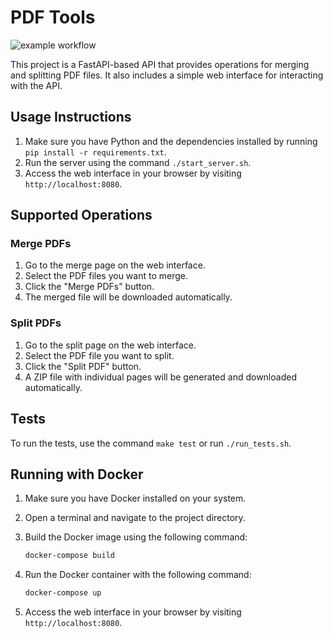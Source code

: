 # PDF Tools

![example workflow](https://github.com/mariorht/PDF_tools/actions/workflows/run-tests.yml/badge.svg)


This project is a FastAPI-based API that provides operations for merging and splitting PDF files. It also includes a simple web interface for interacting with the API.

## Usage Instructions

1. Make sure you have Python and the dependencies installed by running `pip install -r requirements.txt`.
2. Run the server using the command `./start_server.sh`.
3. Access the web interface in your browser by visiting `http://localhost:8080`.

## Supported Operations

### Merge PDFs

1. Go to the merge page on the web interface.
2. Select the PDF files you want to merge.
3. Click the "Merge PDFs" button.
4. The merged file will be downloaded automatically.

### Split PDFs

1. Go to the split page on the web interface.
2. Select the PDF file you want to split.
3. Click the "Split PDF" button.
4. A ZIP file with individual pages will be generated and downloaded automatically.

## Tests

To run the tests, use the command `make test` or run `./run_tests.sh`.

## Running with Docker

1. Make sure you have Docker installed on your system.
2. Open a terminal and navigate to the project directory.
3. Build the Docker image using the following command:

   ```bash
   docker-compose build

4. Run the Docker container with the following command:

   ```bash
   docker-compose up

5. Access the web interface in your browser by visiting `http://localhost:8080`.
   

